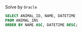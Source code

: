 Solve by `Oracle`
```sql
SELECT ANIMAL_ID, NAME, DATETIME
FROM ANIMAL_INS
ORDER BY NAME ASC, DATETIME DESC;
```